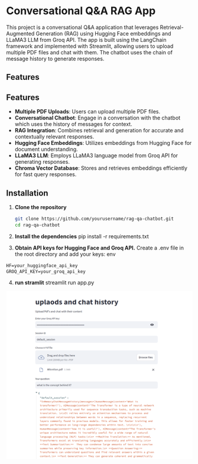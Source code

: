 # Conversational Q&A RAG App

This project is a conversational Q&A application that leverages Retrieval-Augmented Generation (RAG) using Hugging Face embeddings and LLaMA3 LLM from Groq API. The app is built using the LangChain framework and implemented with Streamlit, allowing users to upload multiple PDF files and chat with them. The chatbot uses the chain of message history to generate responses.

## Features

## Features

- **Multiple PDF Uploads**: Users can upload multiple PDF files.
- **Conversational Chatbot**: Engage in a conversation with the chatbot which uses the history of messages for context.
- **RAG Integration**: Combines retrieval and generation for accurate and contextually relevant responses.
- **Hugging Face Embeddings**: Utilizes embeddings from Hugging Face for document understanding.
- **LLaMA3 LLM**: Employs LLaMA3 language model from Groq API for generating responses.
- **Chroma Vector Database**: Stores and retrieves embeddings efficiently for fast query responses.

## Installation

1. **Clone the repository**
   ```bash
   git clone https://github.com/yourusername/rag-qa-chatbot.git
   cd rag-qa-chatbot
   ```
2. **Install the dependencies**
   pip install -r requirements.txt

3. **Obtain API keys for Hugging Face and Groq API.**
Create a .env file in the root directory and add your keys:
env
```
HF=your_huggingface_api_key
GROQ_API_KEY=your_groq_api_key

```
4. **run stramlit**
streamlit run app.py

<img src = "https://github.com/k17hawk/Conversational_Q-A/blob/main/Screenshot%20from%202024-07-24%2019-27-20.png" />
